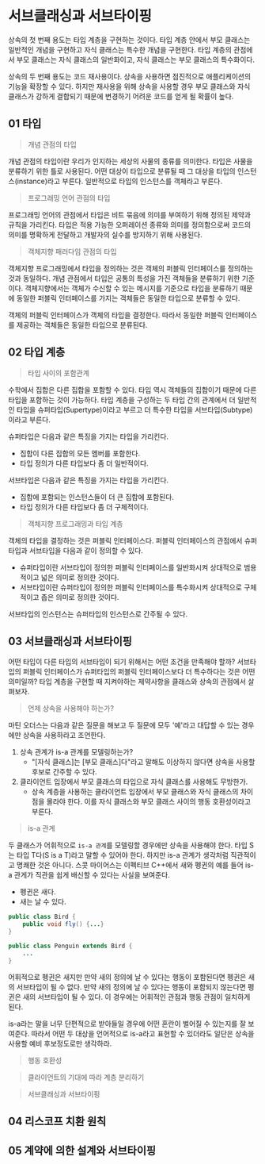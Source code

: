 # 서브클래싱과 서브타이핑
상속의 첫 번째 용도는 타입 계층을 구현하는 것이다.
타입 계층 안에서 부모 클래스는 일반적인 개념을 구현하고 자식 클래스는 특수한 개념을 구현한다.
타입 계층의 관점에서 부모 클래스는 자식 클래스의 일반화이고, 자식 클래스는 부모 클래스의 특수화이다.

상속의 두 번째 용도는 코드 재사용이다.
상속을 사용하면 점진적으로 애플리케이션의 기능을 확장할 수 있다.
하지만 재사용을 위해 상속을 사용할 경우 부모 클래스와 자식 클래스가 강하게 결합되기 때문에 변경하기 어려운 코드를 얻게 될 확률이 높다.

## 01 타입
> 개념 관점의 타입

개념 관점의 타입이란 우리가 인지하는 세상의 사물의 종류를 의미한다.
타입은 사물을 분류하기 위한 틀로 사용된다.
어떤 대상이 타입으로 분류될 때 그 대상을 타입의 인스턴스(instance)라고 부른다.
일반적으로 타입의 인스턴스를 객체라고 부른다.

> 프로그래밍 언어 관점의 타입

프로그래밍 언어의 관점에서 타입은 비트 묶음에 의미를 부여하기 위해 정의된 제약과 규칙을 가리킨다.
타입은 적용 가능한 오퍼레이션 종류와 의미를 정의함으로써 코드의 의미를 명확하게 전달하고 개발자의 실수를 방지하기 위해 사용된다.

> 객체지향 패러다임 관점의 타입

객체지향 프로그래밍에서 타입을 정의하는 것은 객체의 퍼블릭 인터페이스를 정의하는 것과 동일하다.
개념 관점에서 타입은 공통의 특성을 가진 객체들을 분류하기 위한 기준이다.
객체지향에서는 객체가 수신할 수 있는 메시지를 기준으로 타입을 분류하기 때문에 동일한 퍼블릭 인터페이스를 가지는 객체들은 동일한 타입으로 분류할 수 있다.

객체의 퍼블릭 인터페이스가 객체의 타입을 결정한다.
따라서 동일한 퍼블릭 인터페이스를 제공하는 객체들은 동일한 타입으로 분류된다.

## 02 타입 계층
> 타입 사이의 포함관계

수학에서 집합은 다른 집합을 포함할 수 있다.
타입 역시 객체들의 집합이기 때문에 다른 타입을 포함하는 것이 가능하다.
타입 계층을 구성하는 두 타입 간의 관계에서 더 일반적인 타입을 슈퍼타입(Supertype)이라고 부르고 더 특수한 타입을 서브타입(Subtype)이라고 부른다.

슈퍼타입은 다음과 같은 특징을 가지는 타입을 가리킨다.
* 집합이 다른 집합의 모든 멤버를 포함한다.
* 타입 정의가 다른 타입보다 좀 더 일반적이다.

서브타입은 다음과 같은 특징을 가지는 타입을 가리킨다.
* 집합에 포함되는 인스턴스들이 더 큰 집합에 포함된다.
* 타입 정의가 다른 타입보다 좀 더 구체적이다.

> 객체지향 프로그래밍과 타입 계층

객체의 타입을 결정하는 것은 퍼블릭 인터페이스다.
퍼블릭 인터페이스의 관점에서 슈퍼타입과 서브타입을 다음과 같이 정의할 수 있다.
* 슈퍼타입이란 서브타입이 정의한 퍼블릭 인터페이스를 일반화시켜 상대적으로 범용적이고 넓은 의미로 정의한 것이다.
* 서브타입이란 슈퍼타입이 정의한 퍼블릭 인터페이스를 특수화시켜 상대적으로 구체적이고 좁은 의미로 정의한 것이다.

서브타입의 인스턴스는 슈퍼타입의 인스턴스로 간주될 수 있다.

## 03 서브클래싱과 서브타이핑
어떤 타입이 다른 타입의 서브타입이 되기 위해서는 어떤 조건을 만족해야 할까?
서브타입의 퍼블릭 인터페이스가 슈퍼타입의 퍼블릭 인터페이스보다 더 특수하다는 것은 어떤 의미일까?
타입 계층을 구현할 때 지켜야하는 제약사항을 클래스와 상속의 관점에서 살펴보자.

> 언제 상속을 사용해야 하는가?

마틴 오더스는 다음과 같은 질문을 해보고 두 질문에 모두 '예'라고 대답할 수 있는 경우에만 상속을 사용하라고 조언한다.

1. 상속 관계가 is-a 관계를 모델링하는가?
   * "[자식 클래스]는 [부모 클래스]다"라고 말해도 이상하지 않다면 상속을 사용할 후보로 간주할 수 있다.
2. 클라이언트 입장에서 부모 클래스의 타입으로 자식 클래스를 사용해도 무방한가.
   * 상속 계층을 사용하는 클라이언트 입장에서 부모 클래스와 자식 클래스의 차이점을 몰라야 한다. 이를 자식 클래스와 부모 클래스 사이의 행동 호환성이라고 부른다.

> is-a 관계

두 클래스가 어휘적으로 `is-a 관계`를 모델링할 경우에만 상속을 사용해야 한다.
타입 S는 타입 T다(S is a T)라고 말할 수 있어야 한다.
하지만 is-a 관계가 생각처럼 직관적이고 명쾌한 것은 아니다.
스콧 마이어스는 이펙티브 C++에서 새와 펭귄의 예를 들어 is-a 관게가 직관을 쉽게 배신할 수 있다는 사실을 보여준다.

* 펭귄은 새다.
* 새는 날 수 있다.

```java
public class Bird {
    public void fly() {...}
}

public class Penguin extends Bird {
    ...
}
```
어휘적으로 펭귄은 새지만 만약 새의 정의에 날 수 있다는 행동이 포함된다면 펭귄은 새의 서브타입이 될 수 없다.
만약 새의 정의에 날 수 있다는 행동이 포함되지 않는다면 펭귄은 새의 서브타입이 될 수 있다.
이 경우에는 어휘적인 관점과 행동 관점이 일치하게 된다.

is-a라는 말을 너무 단편적으로 받아들일 경우에 어떤 혼란이 벌어질 수 있는지를 잘 보여준다.
따라서 어떤 두 대상을 언어적으로 is-a라고 표현할 수 있더라도 일단은 상속을 사용할 예비 후보정도로만 생각하라.

> 행동 호환성 



> 클라이언트의 기대에 따라 계층 분리하기

> 서브클래싱과 서브타이핑

## 04 리스코프 치환 원칙
## 05 계약에 의한 설계와 서브타이핑